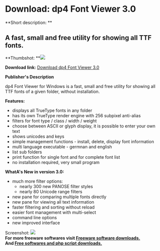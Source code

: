 # Download: dp4 Font Viewer 3.0

**Short description: **

## A fast, small and free utility for showing all TTF fonts.

  
**Thumbshot: **![](http://www.freewarefiles.com/screenshot/dp4fontviewer_md.jpg)   
  
**Download link:** [Download dp4 Font Viewer 3.0](http://freesoftwares.boysofts.com/Dp4-Font-Viewer_program_49728.html)  
  

**Publisher's Description**  
  

dp4 Font Viewer for Windows is a fast, small and free utility for showing all
TTF fonts of a given folder, without installation.

**Features:**

  * displays all TrueType fonts in any folder 
  * has its own TrueType render engine with 256 subpixel anti-alias 
  * filters for font type / class / width / weight 
  * choose between ASCII or glyph display, it is possible to enter your own text 
  * shows unicodes and keys 
  * simple management functions - install, delete, display font information 
  * multi language executable - germnan and english 
  * list sub folders 
  * print function for single font and for complete font list 
  * no installation required, very small program 

**WhatA's New in version 3.0:**

  * much more filter options: 
    * nearly 300 new PANOSE filter styles 
    * nearly 80 Unicode range filters 
  * new pane for comparing multiple fonts directly 
  * new pane for viewing all text information 
  * faster filtering and sorting without reload 
  * easier font management with multi-select 
  * command line options 
  * new improved interface 

  
  
Screenshot: ![](http://www.freewarefiles.com/screenshot/dp4fontviewer.jpg)  
**For more freeware softwares visit [Freeware software downloads.](http://freesoftwares.boysofts.com/)**   
**And [Free softwares and php script downloads.](http://www.boysofts.com/)**

